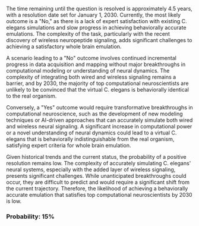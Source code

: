 The time remaining until the question is resolved is approximately 4.5 years, with a resolution date set for January 1, 2030. Currently, the most likely outcome is a "No," as there is a lack of expert satisfaction with existing C. elegans simulations and slow progress in achieving behaviorally accurate emulations. The complexity of the task, particularly with the recent discovery of wireless neuropeptide signaling, adds significant challenges to achieving a satisfactory whole brain emulation.

A scenario leading to a "No" outcome involves continued incremental progress in data acquisition and mapping without major breakthroughs in computational modeling or understanding of neural dynamics. The complexity of integrating both wired and wireless signaling remains a barrier, and by 2030, the majority of top computational neuroscientists are unlikely to be convinced that the virtual C. elegans is behaviorally identical to the real organism.

Conversely, a "Yes" outcome would require transformative breakthroughs in computational neuroscience, such as the development of new modeling techniques or AI-driven approaches that can accurately simulate both wired and wireless neural signaling. A significant increase in computational power or a novel understanding of neural dynamics could lead to a virtual C. elegans that is behaviorally indistinguishable from the real organism, satisfying expert criteria for whole brain emulation.

Given historical trends and the current status, the probability of a positive resolution remains low. The complexity of accurately simulating C. elegans' neural systems, especially with the added layer of wireless signaling, presents significant challenges. While unanticipated breakthroughs could occur, they are difficult to predict and would require a significant shift from the current trajectory. Therefore, the likelihood of achieving a behaviorally accurate emulation that satisfies top computational neuroscientists by 2030 is low.

### Probability: 15%
